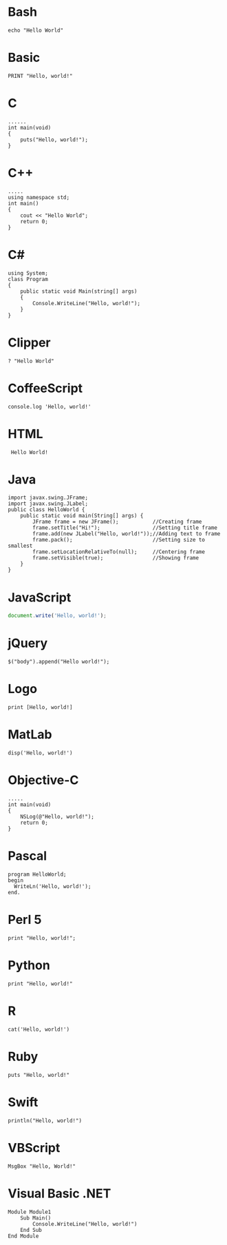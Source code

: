 # Bash
`echo "Hello World"`

# Basic
`PRINT "Hello, world!"`
 
# C
```
......
int main(void)
{
    puts("Hello, world!");
}
```
# C++
```
.....
using namespace std;
int main()
{
    cout << "Hello World";
    return 0;
}
```
# C#
```
using System;
class Program
{
    public static void Main(string[] args)
    {
        Console.WriteLine("Hello, world!");
    }
}
```
# Clipper
```
? "Hello World"
 ```
# CoffeeScript
```
console.log 'Hello, world!'
 ```
 
# HTML
```
 Hello World!
```
# Java
```
import javax.swing.JFrame;  
import javax.swing.JLabel;  
public class HelloWorld {
    public static void main(String[] args) {
        JFrame frame = new JFrame();           //Creating frame
        frame.setTitle("Hi!");                 //Setting title frame
        frame.add(new JLabel("Hello, world!"));//Adding text to frame
        frame.pack();                          //Setting size to smallest
        frame.setLocationRelativeTo(null);     //Centering frame
        frame.setVisible(true);                //Showing frame
    }
}
``` 
# JavaScript
```javascript
document.write('Hello, world!');
 ```
# jQuery
```
$("body").append("Hello world!");
 ```
 
# Logo
```
print [Hello, world!]
```
# MatLab
```
disp('Hello, world!')
```

# Objective-C
```
.....
int main(void)
{
    NSLog(@"Hello, world!");
    return 0;
}
```
# Pascal
```
program HelloWorld;
begin
  WriteLn('Hello, world!');
end.
```
# Perl 5
```
print "Hello, world!";
```
# Python
```
print "Hello, world!"
```
# R
```
cat('Hello, world!')
```
# Ruby
```
puts "Hello, world!"
```
# Swift
```
println("Hello, world!")
```
# VBScript
```
MsgBox "Hello, World!"
``` 
# Visual Basic .NET
```
Module Module1
    Sub Main()
        Console.WriteLine("Hello, world!")
    End Sub
End Module
```
